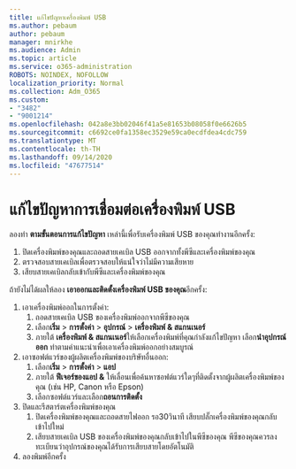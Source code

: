 ```yaml
---
title: แก้ไขปัญหาเครื่องพิมพ์ USB
ms.author: pebaum
author: pebaum
manager: mnirkhe
ms.audience: Admin
ms.topic: article
ms.service: o365-administration
ROBOTS: NOINDEX, NOFOLLOW
localization_priority: Normal
ms.collection: Adm_O365
ms.custom:
- "3482"
- "9001214"
ms.openlocfilehash: 042a8e3bb02046f41a5e81653b08058f0e6626b5
ms.sourcegitcommit: c6692ce0fa1358ec3529e59ca0ecdfdea4cdc759
ms.translationtype: MT
ms.contentlocale: th-TH
ms.lasthandoff: 09/14/2020
ms.locfileid: "47677514"
---
```

# <a name="fix-usb-printer-connection-issues"></a>แก้ไขปัญหาการเชื่อมต่อเครื่องพิมพ์ USB

ลองทำ **ตามขั้นตอนการแก้ไขปัญหา** เหล่านี้เพื่อรับเครื่องพิมพ์ USB ของคุณทำงานอีกครั้ง:

1. ปิดเครื่องพิมพ์ของคุณและถอดสายเคเบิล USB ออกจากทั้งพีซีและเครื่องพิมพ์ของคุณ
2. ตรวจสอบสายเคเบิลเพื่อตรวจสอบให้แน่ใจว่าไม่มีความเสียหาย
3. เสียบสายเคเบิลกลับเข้ากับพีซีและเครื่องพิมพ์ของคุณ

ถ้ายังไม่ได้ผลให้ลอง **เอาออกและติดตั้งเครื่องพิมพ์ USB ของคุณ**อีกครั้ง:

1. เอาเครื่องพิมพ์ออกในการตั้งค่า:
    1. ถอดสายเคเบิล USB ของเครื่องพิมพ์ออกจากพีซีของคุณ
    2. เลือก**เริ่ม**  >  **การตั้งค่า**  >  **อุปกรณ์**  >  **เครื่องพิมพ์ & สแกนเนอร์**
    3. ภายใต้ **เครื่องพิมพ์ & สแกนเนอร์**ให้เลือกเครื่องพิมพ์ที่คุณกำลังแก้ไขปัญหา เลือก**นำอุปกรณ์ออก** ทำตามคำแนะนำเพื่อเอาเครื่องพิมพ์ออกอย่างสมบูรณ์
2. เอาซอฟต์แวร์ของผู้ผลิตเครื่องพิมพ์ของบริษัทอื่นออก:
    1. เลือก**เริ่ม**  >  **การตั้งค่า**  >  **แอป**
    2. ภายใต้ **ฟีเจอร์ของแอป &** ให้เลื่อนเพื่อค้นหาซอฟต์แวร์ใดๆที่ติดตั้งจากผู้ผลิตเครื่องพิมพ์ของคุณ (เช่น HP, Canon หรือ Epson)
    3. เลือกซอฟต์แวร์และเลือก**ถอนการติดตั้ง**
3. ปิดและรีสตาร์ตเครื่องพิมพ์ของคุณ<br>
    1. ปิดเครื่องพิมพ์ของคุณและถอดสายไฟออก รอ30วินาที เสียบปลั๊กเครื่องพิมพ์ของคุณกลับเข้าไปใหม่
    2. เสียบสายเคเบิล USB ของเครื่องพิมพ์ของคุณกลับเข้าไปในพีซีของคุณ พีซีของคุณควรลงทะเบียนว่าอุปกรณ์ของคุณได้รับการเสียบสายโดยอัตโนมัติ
4. ลองพิมพ์อีกครั้ง